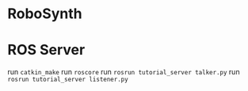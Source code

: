 # RoboSynth

# ROS Server
run `catkin_make`
run `roscore`
run `rosrun tutorial_server talker.py`
run `rosrun tutorial_server listener.py`
